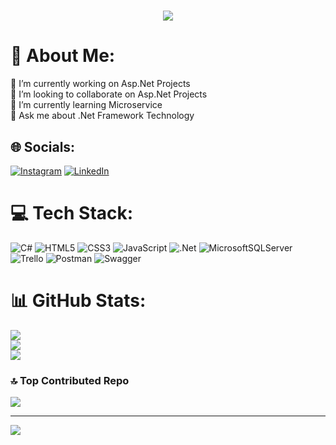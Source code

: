 <h1 align="center">
    <img src="https://readme-typing-svg.herokuapp.com/?font=Righteous&size=35&center=true&vCenter=true&width=500&height=70&duration=4000&lines=Hi+There!+👋;+I'm+Aref+Khooraj!+👋;I'm+.Net Developer+👋;" />
</h1>

# 💫 About Me:
🔭 I’m currently working on Asp.Net Projects<br>👯 I’m looking to collaborate on Asp.Net Projects<br>🌱 I’m currently learning Microservice <br>💬 Ask me about .Net Framework Technology<br>


## 🌐 Socials:
[![Instagram](https://img.shields.io/badge/Instagram-%23E4405F.svg?logo=Instagram&logoColor=white)](https://instagram.com/aref-ahngr) [![LinkedIn](https://img.shields.io/badge/LinkedIn-%230077B5.svg?logo=linkedin&logoColor=white)](https://linkedin.com/in/aref-khooraj) 

# 💻 Tech Stack:
![C#](https://img.shields.io/badge/c%23-%23239120.svg?style=for-the-badge&logo=csharp&logoColor=white) ![HTML5](https://img.shields.io/badge/html5-%23E34F26.svg?style=for-the-badge&logo=html5&logoColor=white) ![CSS3](https://img.shields.io/badge/css3-%231572B6.svg?style=for-the-badge&logo=css3&logoColor=white) ![JavaScript](https://img.shields.io/badge/javascript-%23323330.svg?style=for-the-badge&logo=javascript&logoColor=%23F7DF1E) ![.Net](https://img.shields.io/badge/.NET-5C2D91?style=for-the-badge&logo=.net&logoColor=white) ![MicrosoftSQLServer](https://img.shields.io/badge/Microsoft%20SQL%20Server-CC2927?style=for-the-badge&logo=microsoft%20sql%20server&logoColor=white) ![Trello](https://img.shields.io/badge/Trello-%23026AA7.svg?style=for-the-badge&logo=Trello&logoColor=white) ![Postman](https://img.shields.io/badge/Postman-FF6C37?style=for-the-badge&logo=postman&logoColor=white) ![Swagger](https://img.shields.io/badge/-Swagger-%23Clojure?style=for-the-badge&logo=swagger&logoColor=white)
# 📊 GitHub Stats:
![](https://github-readme-stats.vercel.app/api?username=ArefKhooraj&theme=one_dark_pro&hide_border=false&include_all_commits=true&count_private=true)<br/>
![](https://github-readme-streak-stats.herokuapp.com/?user=ArefKhooraj&theme=one_dark_pro&hide_border=false)<br/>
![](https://github-readme-stats.vercel.app/api/top-langs/?username=ArefKhooraj&theme=one_dark_pro&hide_border=false&include_all_commits=true&count_private=true&layout=compact)

### 🔝 Top Contributed Repo
![](https://github-contributor-stats.vercel.app/api?username=Arefkhooraj&limit=5&theme=shadow_blue&combine_all_yearly_contributions=true)

---
[![](https://visitcount.itsvg.in/api?id=Arefkhooraj&icon=0&color=0)](https://visitcount.itsvg.in)

<!-- Proudly created with GPRM ( https://gprm.itsvg.in ) -->
